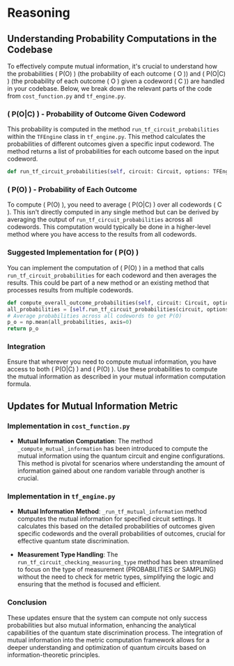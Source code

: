 # Reasoning

## Understanding Probability Computations in the Codebase

To effectively compute mutual information, it's crucial to understand how the probabilities \( P(O) \) (the probability of each outcome \( O \)) and \( P(O|C) \) (the probability of each outcome \( O \) given a codeword \( C \)) are handled in your codebase. Below, we break down the relevant parts of the code from `cost_function.py` and `tf_engine.py`.

### \( P(O|C) \) - Probability of Outcome Given Codeword

This probability is computed in the method `run_tf_circuit_probabilities` within the `TFEngine` class in `tf_engine.py`. This method calculates the probabilities of different outcomes given a specific input codeword. The method returns a list of probabilities for each outcome based on the input codeword.

```python
def run_tf_circuit_probabilities(self, circuit: Circuit, options: TFEngineRunOptions) -> List[EagerTensor]:
```

### \( P(O) \) - Probability of Each Outcome

To compute \( P(O) \), you need to average \( P(O|C) \) over all codewords \( C \). This isn't directly computed in any single method but can be derived by averaging the output of `run_tf_circuit_probabilities` across all codewords. This computation would typically be done in a higher-level method where you have access to the results from all codewords.

### Suggested Implementation for \( P(O) \)

You can implement the computation of \( P(O) \) in a method that calls `run_tf_circuit_probabilities` for each codeword and then averages the results. This could be part of a new method or an existing method that processes results from multiple codewords.

```python
def compute_overall_outcome_probabilities(self, circuit: Circuit, options: TFEngineRunOptions) -> List[float]:
all_probabilities = [self.run_tf_circuit_probabilities(circuit, options) for codeword in options.input_batch.codewords]
# Average probabilities across all codewords to get P(O)
p_o = np.mean(all_probabilities, axis=0)
return p_o
```

### Integration

Ensure that wherever you need to compute mutual information, you have access to both \( P(O|C) \) and \( P(O) \). Use these probabilities to compute the mutual information as described in your mutual information computation formula.

## Updates for Mutual Information Metric

### Implementation in `cost_function.py`

- **Mutual Information Computation**:
  The method `_compute_mutual_information` has been introduced to compute the mutual information using the quantum circuit and engine configurations. This method is pivotal for scenarios where understanding the amount of information gained about one random variable through another is crucial.

### Implementation in `tf_engine.py`

- **Mutual Information Method**:
  `_run_tf_mutual_information` method computes the mutual information for specified circuit settings. It calculates this based on the detailed probabilities of outcomes given specific codewords and the overall probabilities of outcomes, crucial for effective quantum state discrimination.

- **Measurement Type Handling**:
  The `run_tf_circuit_checking_measuring_type` method has been streamlined to focus on the type of measurement (PROBABILITIES or SAMPLING) without the need to check for metric types, simplifying the logic and ensuring that the method is focused and efficient.

### Conclusion

These updates ensure that the system can compute not only success probabilities but also mutual information, enhancing the analytical capabilities of the quantum state discrimination process. The integration of mutual information into the metric computation framework allows for a deeper understanding and optimization of quantum circuits based on information-theoretic principles.
